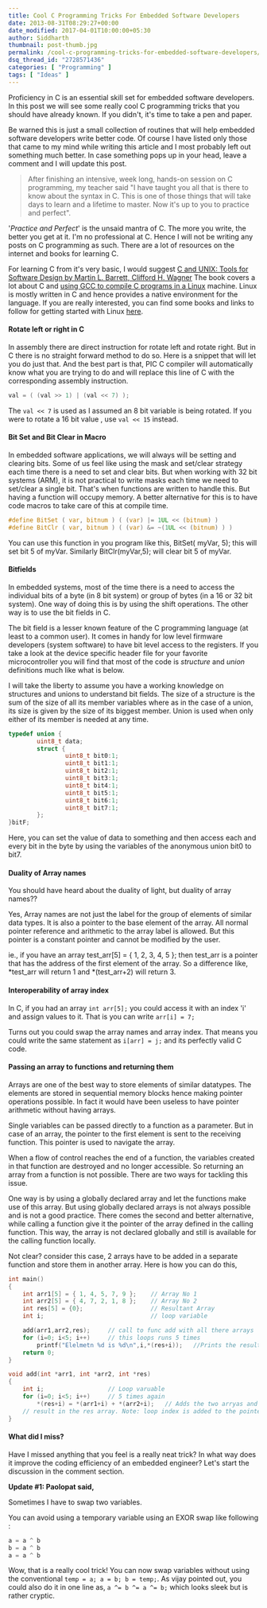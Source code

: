 ```yaml
---
title: Cool C Programming Tricks For Embedded Software Developers
date: 2013-08-31T08:29:27+00:00
date_modified: 2017-04-01T10:00:00+05:30
author: Siddharth
thumbnail: post-thumb.jpg
permalink: /cool-c-programming-tricks-for-embedded-software-developers/
dsq_thread_id: "2728571436"
categories: [ "Programming" ]
tags: [ "Ideas" ]
---
```


Proficiency in C is an essential skill set for embedded software developers. In this post we will see some really cool C programming tricks that you should have already known. If you didn't, it's time to take a pen and paper.

Be warned this is just a small collection of routines that will help embedded software developers write better code. Of course I have listed only those that came to my mind while writing this article and I most probably left out something much better. In case something pops up in your head, leave a comment and I will update this post.

> After finishing an intensive, week long, hands-on session on C programming, my teacher said "I have taught you all that is there to know about the syntax in C. This is one of those things that will take days to learn and a lifetime to master. Now it's up to you to practice and perfect".

'_Practice and Perfect_' is the unsaid mantra of C. The more you write, the better you get at it. I'm no professional at C. Hence I will not be writing any posts on C programming as such. There are a lot of resources on the internet and books for learning C.

For learning C from it's very basic, I would suggest [C and UNIX: Tools for Software Design by Martin L. Barrett, Clifford H. Wagner](http://www.amazon.com/C-UNIX-Tools-Software-Design/dp/0471309273) The book covers a lot about C and [using GCC to compile C programs in a Linux](/compiling-c-programs-using-gcc/) machine. Linux is mostly written in C and hence provides a native environment for the language. If you are really interested, you can find some books and links to follow for getting started with Linux [here](/getting-started-with-linux/).

#### Rotate left or right in C

In assembly there are direct instruction for rotate left and rotate right. But in C there is no straight forward method to do so. Here is a snippet that will let you do just that. And the best part is that, PIC C compiler will automatically know what you are trying to do and will replace this line of C with the corresponding assembly instruction.

``` c
val = ( (val >> 1) | (val << 7) );
```

The `val << 7` is used as I assumed an 8 bit variable is being rotated. If you were to rotate a 16 bit value , use `val << 15` instead.

#### Bit Set and Bit Clear in Macro

In embedded software applications, we will always will be setting and clearing bits. Some of us feel like using the mask and set/clear strategy each time there is a need to set and clear bits. But when working with 32 bit systems (ARM), it is not practical to write masks each time we need to set/clear a single bit. That's when functions are written to handle this. But having a function will occupy memory. A better alternative for this is to have code macros to take care of this at compile time.

``` c
#define BitSet ( var, bitnum ) ( (var) |= 1UL << (bitnum) )
#define BitClr ( var, bitnum ) ( (var) &= ~(1UL << (bitnum) ) )
```

You can use this function in you program like this, BitSet( myVar, 5); this will set bit 5 of myVar. Similarly BitClr(myVar,5); will clear bit 5 of myVar.

#### Bitfields

In embedded systems, most of the time there is a need to access the individual bits of a byte (in 8 bit system) or group of bytes (in a 16 or 32 bit system). One way of doing this is by using the shift operations. The other way is to use the bit fields in C.

The bit field is a lesser known feature of the C programming language (at least to a common user). It comes in handy for low level firmware developers (system software) to have bit level access to the registers. If you take a look at the device specific header file for your favorite microcontroller you will find that most of the code is _structure_ and _union_ definitions much like what is below.

I will take the liberty to assume you have a working knowledge on structures and unions to understand bit fields. The size of a structure is the sum of the size of all its member variables where as in the case of a union, its size is given by the size of its biggest member. Union is used when only either of its member is needed at any time.

``` c
typedef union {
        uint8_t data;
        struct {
                uint8_t bit0:1;
                uint8_t bit1:1;
                uint8_t bit2:1;
                uint8_t bit3:1;
                uint8_t bit4:1;
                uint8_t bit5:1;
                uint8_t bit6:1;
                uint8_t bit7:1;
        };
}bitF;
```

Here, you can set the value of data to something and then access each and every bit in the byte by using the variables of the anonymous union bit0 to bit7.

#### Duality of Array names

You should have heard about the duality of light, but duality of array names??

Yes, Array names are not just the label for the group of elements of similar data types. It is also a pointer to the base element of the array. All normal pointer reference and arithmetic to the array label is allowed. But this pointer is a constant pointer and cannot be modified by the user.

ie., if you have an array test\_arr[5] = { 1, 2, 3, 4, 5 }; then test\_arr is a pointer that has the address of the first element of the array. So a difference like, \*test\_arr will return 1 and \*(test\_arr+2) will return 3.

#### Interoperability of array index

In C, if you had an array `int arr[5];` you could access it with an index 'i' and assign values to it. That is you can write `arr[i] = 7;`

Turns out you could swap the array names and array index. That means you could write the same statement as `i[arr] = j;`  and its perfectly valid C code.

#### Passing an array to functions and returning them

Arrays are one of the best way to store elements of similar datatypes. The elements are stored in sequential memory blocks hence making pointer operations possible. In fact it would have been useless to have pointer arithmetic without having arrays.

Single variables can be passed directly to a function as a parameter. But in case of an array, the pointer to the first element is sent to the receiving function. This pointer is used to navigate the array.

When a flow of control reaches the end of a function, the variables created in that function are destroyed and no longer accessible. So returning an array from a function is not possible. There are two ways for tackling this issue.

One way is by using a globally declared array and let the functions make use of this array. But using globally declared arrays is not always possible and is not a good practice. There comes the second and better alternative, while calling a function give it the pointer of the array defined in the calling function. This way, the array is not declared globally and still is available for the calling function locally.

Not clear? consider this case, 2 arrays have to be added in a separate function and store them in another array. Here is how you can do this,

``` c
int main()
{
    int arr1[5] = { 1, 4, 5, 7, 9 };    // Array No 1
    int arr2[5] = { 4, 7, 2, 1, 8 };    // Array No 2
    int res[5] = {0};                   // Resultant Array
    int i;                              // loop variable

    add(arr1,arr2,res);     // call to func add with all there arrays
    for (i=0; i<5; i++)     // this loops runs 5 times
        printf("Elelmetn %d is %d\n",i,*(res+i));   //Prints the resultant array
    return 0; 
}

void add(int *arr1, int *arr2, int *res)
{
    int i;                  // Loop varuable 
    for (i=0; i<5; i++)     // 5 times again
        *(res+i) = *(arr1+i) + *(arr2+i);   // Adds the two arryas and sotes the 
    // result in the res array. Note: loop index is added to the pointer everytime
}
```

#### What did I miss?

Have I missed anything that you feel is a really neat trick? In what way does it improve the coding efficiency of an embedded engineer? Let's start the discussion in the comment section.

**Update #1: Paolopat said,**

Sometimes I have to swap two variables.
  
You can avoid using a temporary variable using an EXOR swap like following :

``` c
a = a ^ b
b = a ^ b
a = a ^ b
```

Wow, that is a really cool trick! You can now swap variables without using the conventional `temp = a; a = b; b = temp;`. As vijay pointed out, you could also do it in one line as, `a ^= b ^= a ^= b;` which looks sleek but is rather cryptic.
